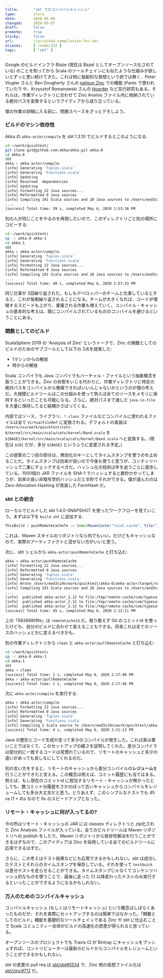 ```yaml
---
title:       "sbt でのコンパイルキャッシュ"
type:        story
date:        2020-05-06
changed:     2020-05-07
draft:       false
promote:     true
sticky:      false
url:         /ja/cached-compilation-for-sbt
aliases:     [ /node/332 ]
tags:        [ "sbt" ]
---
```


Google のビルドインフラ Blaze (現在は Bazel としてオープンソース化されている) のことを知ってから Scala のツールチェインにも似たような仕組みが欲しいとずっと思い続けてきた。これは特に独創的な発想という訳では無く、Peter Vlugter さんと Ben Dougherty さんの [nailgun Zinc](https://github.com/typesafehub/zinc/commits/master/src/main/scala/com/typesafe/zinc/SbtAnalysis.scala) での機能 (Pants で使われていた?) や、Krzysztof Romanowski さんの [Hoarder](https://github.com/romanowski/hoarder) など先行研究もある。それらは、作業ディレクトリに合わせて Zinc Analsis ファイル内に格納されている絶対パスを変換するというアイディアから成り立っている。

僕の作業の詳細に入る前に、問題スペースをざっとデモしよう。

### ビルドのマシン依存性

Akka の `akka-actor/compile` を sbt 1.3.10 でビルドするとこのようになる:

```bash
cd ~/work/quicktest/
git clone git@github.com:akka/akka.git akka-0
cd akka-0
sbt
akka > akka-actor/compile
[info] Generating 'Tuples.scala'
[info] Generating 'Functions.scala'
[info] Updating
[info] Resolved  dependencies
[info] Updating
[info] Formatting 22 Java sources...
[info] Reformatted 0 Java sources
[info] Compiling 191 Scala sources and 28 Java sources to /Users/eed3si9n/work/quicktest/akka-0/akka-actor/target/scala-2.12/classes ...
....
[success] Total time: 39 s, completed May 6, 2020 1:53:36 PM
```

別の人が同じことをやるのを再現したいので、このディレクトリごと別の場所にコピーする:

```bash
cd ~/work/quicktest/
cp -r akka-0 akka-1
cd akka-1
sbt
akka > akka-actor/compile
[info] Generating 'Tuples.scala'
[info] Generating 'Functions.scala'
[info] Formatting 22 Java sources...
[info] Reformatted 0 Java sources
[info] Compiling 191 Scala sources and 28 Java sources to /Users/eed3si9n/work/quicktest/akka-1/akka-actor/target/scala-2.12/classes ...
....
[success] Total time: 48 s, completed May 6, 2020 1:57:33 PM
```

同じ仕事が 2回繰り返された。もしもデベロッパーのチームと仕事しているとすると、これが毎朝繰り返されることになる。チームが大きくなれば、コードが増殖するスピードも上がり、重複される作業も増えていく。コンパイル・キャッシュの基本的な考えは、既にコンパイルされているもののコンパイルを避けるということにある。

### 関数としてのビルド

ScalaSphere 2019 の 'Analysis of Zinc' というトークで、Zinc の関数としてのビルドのためのサブゴールとして以下の 2点を提案した:

- 1マシンからの解放
- 時からの解放

Scala コンパイラも Java コンパイラもバーチャル・ファイルという抽象概念を扱うことができる。Zinc の状態をいじる代わりに、作業ディレクトリに特定の絶対パスをコンパイルから撤廃できればいいんじゃないかというのが僕の考えだ。大規模ビルドツールはこの仕組みを使って例えば全てのソースをメモリに保持するといったことも可能になる。さらに、絶対パスまで通した `java.io.File` を大量に保持してると結構かさばってくる。

内部ではソース、ライブラリ、`*.class` ファイルなどコンパイルに使われるファイルは全て `VirtualFileRef` に変換される。デフォルトの実装は `/Users/xxx/work/quicktest/cats-0/kernel/src/main/scala/cats/kernel/Band.scala` を `${BASE}/kernel/src/main/scala/cats/kernel/Band.scala` へと変換する。(現在は `${0}` だが、多分 `${BASE}` というふうに変更される予定。)

この提案の二つ目の部分は、無効化のキーとしてタイムスタンプを使うのを止めることだ。タイムスタンプは効率が良いので今後も使うと思うが、コンテンツハッシュで二重にチェックするべきだ。ハッシュ化の技術は年を追うごとに進歩している。1000個の JAR ファイルを SHA-1 でハッシュすると数秒かかってしまうが、効率の良い非暗号学的ハッシュだと半秒でそれができる。僕が選んだのは Zero-Allocation-Hashing が実装した FarmHash だ。

### sbt との統合

ローカルでビルドした sbt 1.4.0-SNAPSHOT を使ったワークフローを見ていこう。まずは以下を `build.sbt` に追加する:

```scala
ThisBuild / pushRemoteCacheTo := Some(MavenCache("local-cache", file("/tmp/remote-cache")))
```

これは、Maven スタイルのリポジトリなら何でもいい。だけどもキャッシュなので、実際のアーティファクトと混ぜない方がいいと思う。

次に、sbt シェルから `akka-actor/pushRemoteCache` と打ち込む:

```bash
akka > akka-actor/pushRemoteCache
[info] Formatting 22 Java sources...
[info] Reformatted 0 Java sources
[info] Generating 'Tuples.scala'
[info] Generating 'Functions.scala'
[info] Wrote /Users/eed3si9n/work/quicktest/akka-0/akka-actor/target/scala-2.12/akka-actor_2.12-2.6.5+25-683868f9+20200506-1411.pom
[info] Compiling 191 Scala sources and 28 Java sources to /Users/eed3si9n/work/quicktest/akka-0/akka-actor/target/scala-2.12/classes ...
....
[info]  published akka-actor_2.12 to file:/tmp/remote-cache/com/typesafe/akka/akka-actor_2.12/0.0.0-683868f9fe/akka-actor_2.12-0.0.0-683868f9fe.pom
[info]  published akka-actor_2.12 to file:/tmp/remote-cache/com/typesafe/akka/akka-actor_2.12/0.0.0-683868f9fe/akka-actor_2.12-0.0.0-683868f9fe-cached-compile.jar
[info]  published akka-actor_2.12 to file:/tmp/remote-cache/com/typesafe/akka/akka-actor_2.12/0.0.0-683868f9fe/akka-actor_2.12-0.0.0-683868f9fe-cached-test.jar
[success] Total time: 45 s, completed May 6, 2020 2:12:11 PM
```

上の「683868f9fe」は `remoteCacheId` だ。取り敢えず Git のコミットid を使ったけども、自分のビルドに合わせて変えることもできる。将来これは全てのソースのハッシュとかに変えるべきかも。

別の作業ディレクトリから `clean` と `akka-actor/pullRemoteCache` と打ち込む:

```bash
cd ~/work/quicktest/
cp -r akka-0 akka-1
cd akka-1
sbt
akka > clean
[success] Total time: 1 s, completed May 6, 2020 2:17:40 PM
akka > akka-actor/pullRemoteCache
[success] Total time: 1 s, completed May 6, 2020 2:17:46 PM
```

次に `akka-actor/compile` を実行する:

```bash
akka > akka-actor/compile
[info] Formatting 22 Java sources...
[info] Reformatted 0 Java sources
[info] Generating 'Tuples.scala'
[info] Generating 'Functions.scala'
[info] Compiling 1 Scala source to /Users/eed3si9n/work/quicktest/akka-1/akka-actor/target/scala-2.12/classes ...
[success] Total time: 4 s, completed May 6, 2020 2:21:13 PM
```

Java の整形とコード生成が走って多少のコンパイルが発生した。これは実は悪いことではなくて、このセットアップの緩さを証明してくれた。差分コンパイラは部分的に一致するコードは見慣れているので、リモートのキャッシュと多少の違いがあっても良しなにしてくれるのだ。

別の言い方をすると、リモートのキャッシュから差分コンパイルの**レジューム**を行うことができたと言える。この概念は例えば、コミット履歴にも当てはまる。例えば、もし現在のコミットid に相当するリモート・キャッシュが無かったとしても、数コミット分履歴をさかのぼって古いキャッシュからコンパイルをレジュームしても多分大丈夫だと思う。とりあえず、このシンプルなテストでも 45 vs (1 + 4)s なので 9x のスピードアップとなった。

### リモート・キャッシュに何が入ってるの?

今の所はリモート・キャッシュの JAR には classes ディレクトリと zip化された Zinc Analysis ファイルが入っている。全てのビルドツールは Maven リポジトリへの publish をしたり、Maven リポジトリから依存性解決を行うことができるはずなので、このアイディアは Zinc を採用している全てのビルドツールに応用できるはずだ。

さらに、この考えはテスト結果などにも応用できるかもしれない。sbt は成功したテストとそれらのタイムスタンプを保存している。それを使って `testQuick` は差分テストを走らせることができる。タイムスタンプじゃなくてコンテンツハッシュ的なものを使うことで、最後に走った CI 以降変わったテストのみ実行するといったことができるようになるかもしれない。

### 万人のためのコンパイルキャッシュ

コンパイルキャッシュ (もしくはリモートキャッシュ) という概念はしばらくあったものだが、それを実際にセットアップするのは簡単ではなかった。「関数としてのビルド」機能を基礎的なツールチェインである Zinc や sbt に仕込むことで Scala コミュニティー全体がビルドの高速化の恩恵が得られると思っている。

オープンソースのプロジェクトでも Travis CI が Bintray にキャッシュをプッシュすれば、コントリビューターは最新のビルドからコンパイルをレジュームということができるかもしれない。

sbt の変更の pull req は [sbt/sbt#5534](https://github.com/sbt/sbt/pull/5534) で、Zinc 側の仮想ファイル化は [sbt/zinc#712](https://github.com/sbt/zinc/pull/712) だ。
